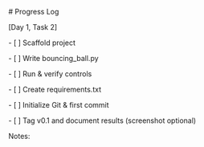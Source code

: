 \# Progress Log

\[Day 1, Task 2]

\- \[ ] Scaffold project

\- \[ ] Write bouncing\_ball.py

\- \[ ] Run \& verify controls

\- \[ ] Create requirements.txt

\- \[ ] Initialize Git \& first commit

\- \[ ] Tag v0.1 and document results (screenshot optional)

Notes:



